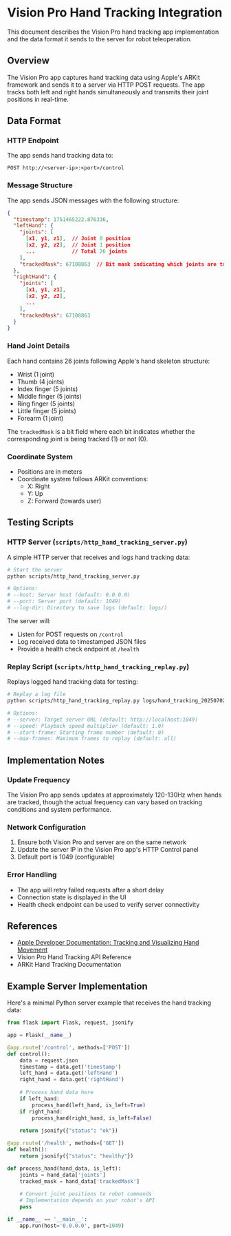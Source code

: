 # Vision Pro Hand Tracking Integration

This document describes the Vision Pro hand tracking app implementation and the data format it sends to the server for robot teleoperation.

## Overview

The Vision Pro app captures hand tracking data using Apple's ARKit framework and sends it to a server via HTTP POST requests. The app tracks both left and right hands simultaneously and transmits their joint positions in real-time.

## Data Format

### HTTP Endpoint

The app sends hand tracking data to:
```
POST http://<server-ip>:<port>/control
```

### Message Structure

The app sends JSON messages with the following structure:

```json
{
  "timestamp": 1751465222.876336,
  "leftHand": {
    "joints": [
      [x1, y1, z1],  // Joint 0 position
      [x2, y2, z2],  // Joint 1 position
      ...            // Total 26 joints
    ],
    "trackedMask": 67108863  // Bit mask indicating which joints are tracked
  },
  "rightHand": {
    "joints": [
      [x1, y1, z1],
      [x2, y2, z2],
      ...
    ],
    "trackedMask": 67108863
  }
}
```

### Hand Joint Details

Each hand contains 26 joints following Apple's hand skeleton structure:
- Wrist (1 joint)
- Thumb (4 joints)
- Index finger (5 joints)
- Middle finger (5 joints)  
- Ring finger (5 joints)
- Little finger (5 joints)
- Forearm (1 joint)

The `trackedMask` is a bit field where each bit indicates whether the corresponding joint is being tracked (1) or not (0).

### Coordinate System

- Positions are in meters
- Coordinate system follows ARKit conventions:
  - X: Right
  - Y: Up
  - Z: Forward (towards user)

## Testing Scripts

### HTTP Server (`scripts/http_hand_tracking_server.py`)

A simple HTTP server that receives and logs hand tracking data:

```bash
# Start the server
python scripts/http_hand_tracking_server.py

# Options:
# --host: Server host (default: 0.0.0.0)
# --port: Server port (default: 1049)
# --log-dir: Directory to save logs (default: logs/)
```

The server will:
- Listen for POST requests on `/control`
- Log received data to timestamped JSON files
- Provide a health check endpoint at `/health`

### Replay Script (`scripts/http_hand_tracking_replay.py`)

Replays logged hand tracking data for testing:

```bash
# Replay a log file
python scripts/http_hand_tracking_replay.py logs/hand_tracking_20250702_230702.json

# Options:
# --server: Target server URL (default: http://localhost:1049)
# --speed: Playback speed multiplier (default: 1.0)
# --start-frame: Starting frame number (default: 0)
# --max-frames: Maximum frames to replay (default: all)
```

## Implementation Notes

### Update Frequency
The Vision Pro app sends updates at approximately 120-130Hz when hands are tracked, though the actual frequency can vary based on tracking conditions and system performance.

### Network Configuration
1. Ensure both Vision Pro and server are on the same network
2. Update the server IP in the Vision Pro app's HTTP Control panel
3. Default port is 1049 (configurable)

### Error Handling
- The app will retry failed requests after a short delay
- Connection state is displayed in the UI
- Health check endpoint can be used to verify server connectivity

## References

- [Apple Developer Documentation: Tracking and Visualizing Hand Movement](https://developer.apple.com/documentation/visionos/tracking-and-visualizing-hand-movement)
- Vision Pro Hand Tracking API Reference
- ARKit Hand Tracking Documentation

## Example Server Implementation

Here's a minimal Python server example that receives the hand tracking data:

```python
from flask import Flask, request, jsonify

app = Flask(__name__)

@app.route('/control', methods=['POST'])
def control():
    data = request.json
    timestamp = data.get('timestamp')
    left_hand = data.get('leftHand')
    right_hand = data.get('rightHand')
    
    # Process hand data here
    if left_hand:
        process_hand(left_hand, is_left=True)
    if right_hand:
        process_hand(right_hand, is_left=False)
    
    return jsonify({"status": "ok"})

@app.route('/health', methods=['GET'])
def health():
    return jsonify({"status": "healthy"})

def process_hand(hand_data, is_left):
    joints = hand_data['joints']
    tracked_mask = hand_data['trackedMask']
    
    # Convert joint positions to robot commands
    # Implementation depends on your robot's API
    pass

if __name__ == '__main__':
    app.run(host='0.0.0.0', port=1049)
```